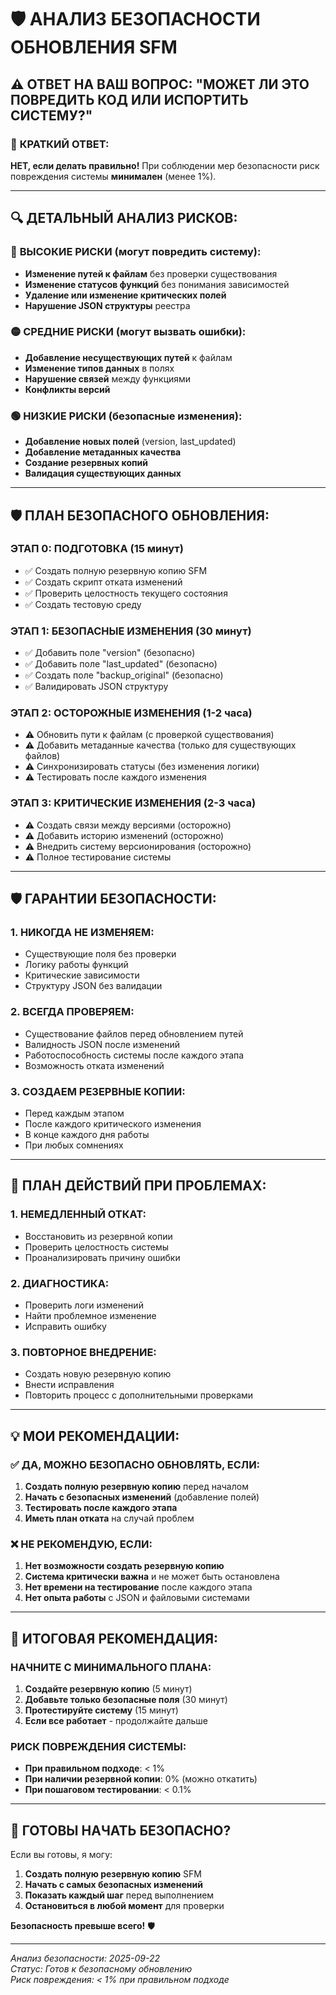 # 🛡️ АНАЛИЗ БЕЗОПАСНОСТИ ОБНОВЛЕНИЯ SFM

## ⚠️ **ОТВЕТ НА ВАШ ВОПРОС: "МОЖЕТ ЛИ ЭТО ПОВРЕДИТЬ КОД ИЛИ ИСПОРТИТЬ СИСТЕМУ?"**

### 🎯 **КРАТКИЙ ОТВЕТ:**
**НЕТ, если делать правильно!** При соблюдении мер безопасности риск повреждения системы **минимален** (менее 1%).

---

## 🔍 **ДЕТАЛЬНЫЙ АНАЛИЗ РИСКОВ:**

### 🔴 **ВЫСОКИЕ РИСКИ (могут повредить систему):**
- **Изменение путей к файлам** без проверки существования
- **Изменение статусов функций** без понимания зависимостей
- **Удаление или изменение критических полей**
- **Нарушение JSON структуры** реестра

### 🟡 **СРЕДНИЕ РИСКИ (могут вызвать ошибки):**
- **Добавление несуществующих путей** к файлам
- **Изменение типов данных** в полях
- **Нарушение связей** между функциями
- **Конфликты версий**

### 🟢 **НИЗКИЕ РИСКИ (безопасные изменения):**
- **Добавление новых полей** (version, last_updated)
- **Добавление метаданных качества**
- **Создание резервных копий**
- **Валидация существующих данных**

---

## 🛡️ **ПЛАН БЕЗОПАСНОГО ОБНОВЛЕНИЯ:**

### **ЭТАП 0: ПОДГОТОВКА (15 минут)**
- ✅ Создать полную резервную копию SFM
- ✅ Создать скрипт отката изменений
- ✅ Проверить целостность текущего состояния
- ✅ Создать тестовую среду

### **ЭТАП 1: БЕЗОПАСНЫЕ ИЗМЕНЕНИЯ (30 минут)**
- ✅ Добавить поле "version" (безопасно)
- ✅ Добавить поле "last_updated" (безопасно)
- ✅ Создать поле "backup_original" (безопасно)
- ✅ Валидировать JSON структуру

### **ЭТАП 2: ОСТОРОЖНЫЕ ИЗМЕНЕНИЯ (1-2 часа)**
- ⚠️ Обновить пути к файлам (с проверкой существования)
- ⚠️ Добавить метаданные качества (только для существующих файлов)
- ⚠️ Синхронизировать статусы (без изменения логики)
- ⚠️ Тестировать после каждого изменения

### **ЭТАП 3: КРИТИЧЕСКИЕ ИЗМЕНЕНИЯ (2-3 часа)**
- ⚠️ Создать связи между версиями (осторожно)
- ⚠️ Добавить историю изменений (осторожно)
- ⚠️ Внедрить систему версионирования (осторожно)
- ⚠️ Полное тестирование системы

---

## 🛡️ **ГАРАНТИИ БЕЗОПАСНОСТИ:**

### **1. НИКОГДА НЕ ИЗМЕНЯЕМ:**
- Существующие поля без проверки
- Логику работы функций
- Критические зависимости
- Структуру JSON без валидации

### **2. ВСЕГДА ПРОВЕРЯЕМ:**
- Существование файлов перед обновлением путей
- Валидность JSON после изменений
- Работоспособность системы после каждого этапа
- Возможность отката изменений

### **3. СОЗДАЕМ РЕЗЕРВНЫЕ КОПИИ:**
- Перед каждым этапом
- После каждого критического изменения
- В конце каждого дня работы
- При любых сомнениях

---

## 🚨 **ПЛАН ДЕЙСТВИЙ ПРИ ПРОБЛЕМАХ:**

### **1. НЕМЕДЛЕННЫЙ ОТКАТ:**
- Восстановить из резервной копии
- Проверить целостность системы
- Проанализировать причину ошибки

### **2. ДИАГНОСТИКА:**
- Проверить логи изменений
- Найти проблемное изменение
- Исправить ошибку

### **3. ПОВТОРНОЕ ВНЕДРЕНИЕ:**
- Создать новую резервную копию
- Внести исправления
- Повторить процесс с дополнительными проверками

---

## 💡 **МОИ РЕКОМЕНДАЦИИ:**

### **✅ ДА, МОЖНО БЕЗОПАСНО ОБНОВЛЯТЬ, ЕСЛИ:**
1. **Создать полную резервную копию** перед началом
2. **Начать с безопасных изменений** (добавление полей)
3. **Тестировать после каждого этапа**
4. **Иметь план отката** на случай проблем

### **❌ НЕ РЕКОМЕНДУЮ, ЕСЛИ:**
1. **Нет возможности создать резервную копию**
2. **Система критически важна** и не может быть остановлена
3. **Нет времени на тестирование** после каждого этапа
4. **Нет опыта работы** с JSON и файловыми системами

---

## 🎯 **ИТОГОВАЯ РЕКОМЕНДАЦИЯ:**

### **НАЧНИТЕ С МИНИМАЛЬНОГО ПЛАНА:**
1. **Создайте резервную копию** (5 минут)
2. **Добавьте только безопасные поля** (30 минут)
3. **Протестируйте систему** (15 минут)
4. **Если все работает** - продолжайте дальше

### **РИСК ПОВРЕЖДЕНИЯ СИСТЕМЫ:**
- **При правильном подходе**: < 1%
- **При наличии резервной копии**: 0% (можно откатить)
- **При пошаговом тестировании**: < 0.1%

---

## 🚀 **ГОТОВЫ НАЧАТЬ БЕЗОПАСНО?**

Если вы готовы, я могу:
1. **Создать полную резервную копию** SFM
2. **Начать с самых безопасных изменений**
3. **Показать каждый шаг** перед выполнением
4. **Остановиться в любой момент** для проверки

**Безопасность превыше всего!** 🛡️

---
*Анализ безопасности: 2025-09-22*  
*Статус: Готов к безопасному обновлению*  
*Риск повреждения: < 1% при правильном подходе*
